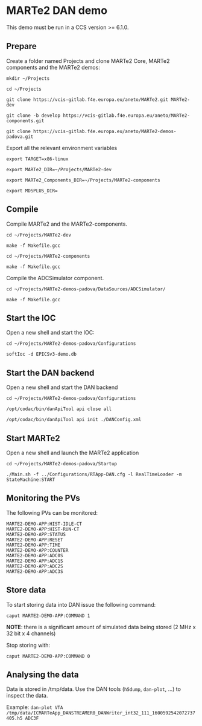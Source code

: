 # MARTe2 DAN demo 

This demo must be run in a CCS version >= 6.1.0.

## Prepare 
Create a folder named Projects and clone MARTe2 Core,  MARTe2 components and the MARTe2 demos:

 `mkdir ~/Projects`
 
 `cd ~/Projects`

 `git clone https://vcis-gitlab.f4e.europa.eu/aneto/MARTe2.git MARTe2-dev`

 `git clone -b develop https://vcis-gitlab.f4e.europa.eu/aneto/MARTe2-components.git`
 
 `git clone https://vcis-gitlab.f4e.europa.eu/aneto/MARTe2-demos-padova.git`


Export all the relevant environment variables

 `export TARGET=x86-linux`

 `export MARTe2_DIR=~/Projects/MARTe2-dev`

 `export MARTe2_Components_DIR=~/Projects/MARTe2-components`
 
 `export MDSPLUS_DIR=`

## Compile

Compile MARTe2 and the MARTe2-components.

 `cd ~/Projects/MARTe2-dev`

 `make -f Makefile.gcc`

 `cd ~/Projects/MARTe2-components`

 `make -f Makefile.gcc`

Compile the ADCSimulator component.

 `cd ~/Projects/MARTe2-demos-padova/DataSources/ADCSimulator/`

 `make -f Makefile.gcc`

## Start the IOC

Open a new shell and start the IOC:

 `cd ~/Projects/MARTe2-demos-padova/Configurations`

 `softIoc -d EPICSv3-demo.db`

## Start the DAN backend

Open a new shell and start the DAN backend

 `cd ~/Projects/MARTe2-demos-padova/Configurations`

 `/opt/codac/bin/danApiTool api close all`

 `/opt/codac/bin/danApiTool api init ./DANConfig.xml`

## Start MARTe2

Open a new shell and launch the MARTe2 application

 `cd ~/Projects/MARTe2-demos-padova/Startup`

 `./Main.sh -f ../Configurations/RTApp-DAN.cfg -l RealTimeLoader -m StateMachine:START`

## Monitoring the PVs
 
The following PVs can be monitored:

```
MARTE2-DEMO-APP:HIST-IDLE-CT
MARTE2-DEMO-APP:HIST-RUN-CT
MARTE2-DEMO-APP:STATUS
MARTE2-DEMO-APP:RESET
MARTE2-DEMO-APP:TIME
MARTE2-DEMO-APP:COUNTER
MARTE2-DEMO-APP:ADC0S
MARTE2-DEMO-APP:ADC1S
MARTE2-DEMO-APP:ADC2S
MARTE2-DEMO-APP:ADC3S
```

## Store data

To start storing data into DAN issue the following command:

`caput MARTE2-DEMO-APP:COMMAND 1`

**NOTE**: there is a significant amount of simulated data being stored (2 MHz x 32 bit x 4 channels)

Stop storing with:

`caput MARTE2-DEMO-APP:COMMAND 0`

## Analysing the data

Data is stored in /tmp/data. Use the DAN tools (`h5dump`, `dan-plot`, ...) to inspect the data.

Example: `dan-plot VTA /tmp/data/ICMARTeApp_DANSTREAMER0_DANWriter_int32_111_1600592542072737405.h5 ADC3F`

